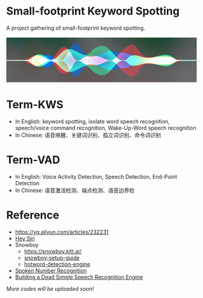 # Small-footprint Keyword Spotting
A project gathering of small-footprint keyword spotting.<br><br>
![](/hey.png)

# Term-KWS
* In English: keyword spotting, isolate word speech recognition, speech/voice command recognition, Wake-Up-Word speech recognition
* In Chinese: 语音唤醒、关键词识别、孤立词识别、命令词识别

# Term-VAD
* In English: Voice Activity Detection, Speech Detection, End-Point Detection
* In Chinese: 语音激活检测、端点检测、语音边界检


# Reference
* https://yq.aliyun.com/articles/232231
* [Hey Siri](https://www.leiphone.com/news/201710/IO3uxgYZyHt0AcPI.html)
* Snowboy
  * https://snowboy.kitt.ai/
  * [snowboy-setup-guide](http://blog.csdn.net/b735098742/article/details/78445981)
  * [hotword-detection-engine](https://www.wandianshenme.com/play/smart-speaker-hotword-detection-engine-snowboy-setup-guide/)
* [Spoken Number Recognition](https://github.com/RichardLiuLiu/Spoken_Number_Recognition)
* [Building a Dead Simple Speech Recognition Engine](https://blog.manash.me/building-a-dead-simple-word-recognition-engine-using-convnet-in-keras-25e72c19c12b)

*More codes will be uploaded soon!*
